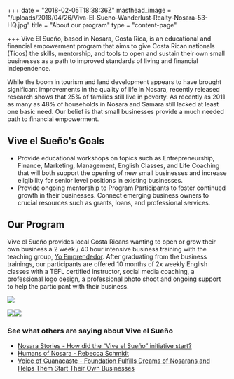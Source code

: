 +++
date = "2018-02-05T18:38:36Z"
masthead_image = "/uploads/2018/04/26/Viva-El-Sueno-Wanderlust-Realty-Nosara-53-HQ.jpg"
title = "About our program"
type = "content-page"

+++
Vive El Sueño, based in Nosara, Costa Rica, is an educational and financial empowerment program that aims to give Costa Rican nationals (Ticos) the skills, mentorship, and tools to open and sustain their own small businesses as a path to improved standards of living and financial independence.

While the boom in tourism and land development appears to have brought significant improvements in the quality of life in Nosara, recently released research shows that 25% of families still live in poverty. As recently as 2011 as many as 48% of households in Nosara and Samara still lacked at least one basic need. Our belief is that small businesses provide a much needed path to financial empowerment.

## Vive el Sueño's Goals

* Provide educational workshops on topics such as Entrepreneurship, Finance, Marketing, Management, English Classes, and Life Coaching that will both support the opening of new small businesses and increase eligibility for senior level positions in existing businesses.
* Provide ongoing mentorship to Program Participants to foster continued growth in their businesses. Connect emerging business owners to crucial resources such as grants, loans, and professional services.

## Our Program

Vive el Sueño provides local Costa Ricans wanting to open or grow their own business a 2 week / 40 hour intensive business training with the teaching group, [Yo Emprendedor](http://yoemprendedor.net/). After graduating from the business trainings, our participants are offered 10 months of 2x weekly English classes with a TEFL certified instructor, social media coaching, a professional logo design, a professional photo shoot and ongoing support to help the participant with their business.

![](/uploads/2018/04/26/Viva-El-Sueno-Wanderlust-Realty-Nosara-53-1.jpg)

![](/uploads/2018/04/26/Viva-El-Sueno-Wanderlust-Realty-Nosara-7-1.jpg)![](/uploads/2018/04/26/tarzan.jpg)

### See what others are saying about Vive el Sueño

* [Nosara Stories - How did the “Vive el Sueño” initiative start?](http://www.nosarastories.com/life-stories/entrepreneur-nosara/)
* [Humans of Nosara - Rebecca Schmidt](https://www.humansofnosara.org/human/rebecca-schmidt/)
* [Voice of Guanacaste - Foundation Fulfills Dreams of Nosarans and Helps Them Start Their Own Businesses](http://www.vozdeguanacaste.com/en/articles/2016/06/08/foundation-fulfills-dreams-nosarans-and-helps-them-start-their-own-businesses)